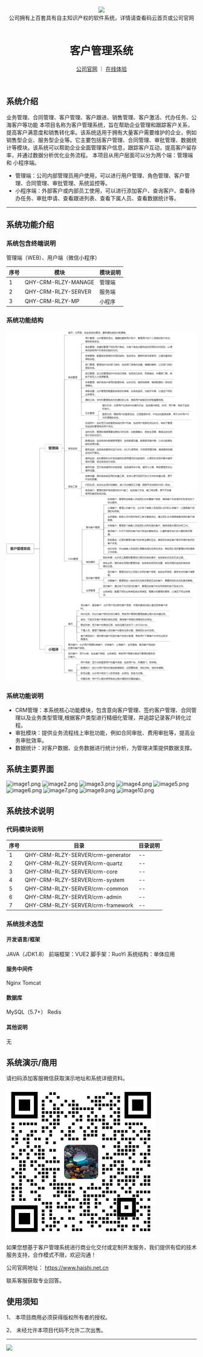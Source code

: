 <br/>

<div align="center" >
    <img src="https://www.haishi.net.cn/img/17f49ecef80e4c6248070c401a94c032.0ff19479.png" />
<br/>
<div>公司拥有上百套具有自主知识产权的软件系统，详情请查看码云首页或公司官网</div>
</div>

<div align="center">
<br/>
<h1>客户管理系统</h1>

<a href="https://www.haishi.net.cn/">公司官网</a> ｜ <a href="https://www.haishi.net.cn/">在线体验</a>

<br/>

</div>


## 系统介绍


业务管理、合同管理、客户管理、客户跟进、销售管理、客户激活、代办任务、公海客户等功能
本项目名称为客户管理系统，旨在帮助企业管理和跟踪客户关系，提高客户满意度和销售转化率。该系统适用于拥有大量客户需要维护的企业，例如销售型企业、服务型企业等。它主要包括客户管理、合同管理、审批管理、数据统计等模块。该系统可以帮助企业全面管理客户信息，跟踪客户互动，提高客户留存率，并通过数据分析优化业务流程。
本项目从用户层面可以分为两个端：管理端和 小程序端。
- 管理端：公司内部管理员用户使用，可以进行用户管理、角色管理、客户管理、合同管理、审批管理、系统监控等。
- 小程序端：外部客户或内部员工使用，可以进行添加客户、查询客户、查看待办任务、审批申请、查看跟进列表、查看下属人员、查看数据统计等。
                


<hr/>

## 系统功能介绍

### 系统包含终端说明

管理端（WEB）、用户端（微信小程序）

| 序号 | 模块                | 模块说明 |
| ---- | ------------------- | -------- |
| 1    | QHY-CRM-RLZY-MANAGE | 管理端   |
| 2    | QHY-CRM-RLZY-SERVER | 服务端   |
| 3    | QHY-CRM-RLZY-MP     | 小程序   |

### 系统功能结构

![](./images/swdt.png)

### 系统功能说明

- CRM管理：本系统核心功能模块，包含意向客户管理、签约客户管理、合同管理以及业务类型管理,根据客户类型进行精细化管理，并追踪记录客户转化过程。
- 审批模块：提供业务流程线上审批功能，例如合同审批、费用审批等，提高业务审批效率。
- 数据统计：对客户数据、业务数据进行统计分析，为管理决策提供数据支撑。

## 系统主要界面

![image1.png](http://codeimg.haishi.net.cn/QHY-CRM-RLZY_1.png)
![image2.png](http://codeimg.haishi.net.cn/QHY-CRM-RLZY_2.png)
![image3.png](http://codeimg.haishi.net.cn/QHY-CRM-RLZY_3.png)
![image4.png](http://codeimg.haishi.net.cn/QHY-CRM-RLZY_4.png)
![image5.png](http://codeimg.haishi.net.cn/QHY-CRM-RLZY_5.png)
![image6.png](http://codeimg.haishi.net.cn/QHY-CRM-RLZY_6.png)
![image7.png](http://codeimg.haishi.net.cn/QHY-CRM-RLZY_7.png)
![image9.png](http://codeimg.haishi.net.cn/QHY-CRM-RLZY_9.png)
![image10.png](http://codeimg.haishi.net.cn/QHY-CRM-RLZY_10.png)

## 系统技术说明

### 代码模块说明

| 序号 | 目录                              | 目录说明 |
| ---- | --------------------------------- | -------- |
| 1    | QHY-CRM-RLZY-SERVER/crm-generator | --       |
| 2    | QHY-CRM-RLZY-SERVER/crm-quartz    | --       |
| 3    | QHY-CRM-RLZY-SERVER/crm-core      | --       |
| 4    | QHY-CRM-RLZY-SERVER/crm-system    | --       |
| 5    | QHY-CRM-RLZY-SERVER/crm-common    | --       |
| 6    | QHY-CRM-RLZY-SERVER/crm-admin     | --       |
| 7    | QHY-CRM-RLZY-SERVER/crm-framework | --       |

### 系统技术选型

#### 开发语言/框架

JAVA（JDK1.8）
前端框架：VUE2
脚手架：RuoYi
系统结构：单体应用

#### 服务中间件

Nginx
Tomcat

#### 数据库

MySQL（5.7+）
Redis

#### 其他说明

无


## 系统演示/商用

请扫码添加客服微信获取演示地址和系统详细资料。

![](./images/kf.png)

如果您想基于客户管理系统进行商业化交付或定制开发服务，我们提供有偿的技术服务支持，合作模式不限，欢迎沟通！

公司官网地址： <a href="https://www.haishi.net.cn/">https://www.haishi.net.cn</a>

联系客服获取专业回答。


## 使用须知

1、 本项目商用必须获得版权所有者的授权。

2、 未经允许本项目代码不允许二次出售。

<hr/>

![](./images/gsjj.png)